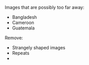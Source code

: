 Images that are possibly too far away:
 - Bangladesh
 - Cameroon
 - Guatemala

Remove:
 - Strangely shaped images
 - Repeats
 - 